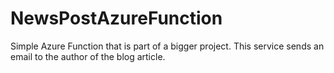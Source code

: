 # NewsPostAzureFunction

Simple Azure Function that is part of a bigger project.
This service sends an email to the author of the blog article.
